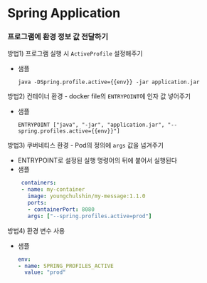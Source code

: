 # Spring Application
### 프로그램에 환경 정보 값 전달하기
방법1) 프로그램 실행 시 `ActiveProfile` 설정해주기
- 샘플
   ```
   java -DSpring.profile.active={{env}} -jar application.jar
   ```

방법2) 컨테이너 환경 - docker file의 `ENTRYPOINT`에 인자 값 넣어주기
- 샘플
   ```
   ENTRYPOINT ["java", "-jar", "application.jar", "--spring.profiles.active={{env}}"]
   ```

방법3) 쿠버네티스 환경 - Pod의 정의에 `args` 값을 넘겨주기
- ENTRYPOINT로 설정된 실행 명령어의 뒤에 붙어서 실행된다
- 샘플
   ```yaml
    containers:
    - name: my-container
      image: youngchulshin/my-message:1.1.0
      ports:
      - containerPort: 8080
      args: ["--spring.profiles.active=prod"]
   ```

방법4) 환경 변수 사용
- 샘플
   ```yaml
   env:
   - name: SPRING_PROFILES_ACTIVE
     value: "prod"
   ```